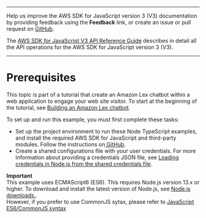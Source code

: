 --------

Help us improve the AWS SDK for JavaScript version 3 \(V3\) documentation by providing feedback using the **Feedback** link, or create an issue or pull request on [GitHub](https://github.com/awsdocs/aws-sdk-for-javascript-v3)\.

 The [AWS SDK for JavaScript V3 API Reference Guide](https://docs.aws.amazon.com/AWSJavaScriptSDK/v3/latest/index.html) describes in detail all the API operations for the AWS SDK for JavaScript version 3 \(V3\)\.

--------

# Prerequisites<a name="lex-bot-example-prerequisites"></a>

This topic is part of a tutorial that create an Amazon Lex chatbot within a web application to engage your web site visitor\. To start at the beginning of the tutorial, see [Building an Amazon Lex chatbot](lex-bot-example.md)\.

To set up and run this example, you must first complete these tasks:
+ Set up the project environment to run these Node TypeScript examples, and install the required AWS SDK for JavaScript and third\-party modules\. Follow the instructions on[ GitHub](https://github.com/awsdocs/aws-doc-sdk-examples/tree/master/javascriptv3/example_code/cross-services/lambda-scheduled-events/README.md)\.
+ Create a shared configurations file with your user credentials\. For more information about providing a credentials JSON file, see [Loading credentials in Node\.js from the shared credentials file](loading-node-credentials-shared.md)\.

**Important**  
This example uses ECMAScript6 \(ES6\)\. This requires Node\.js version 13\.x or higher\. To download and install the latest version of Node\.js, see [Node\.js downloads\.](https://nodejs.org/en/download)\.  
However, if you prefer to use CommonJS sytax, please refer to [JavaScript ES6/CommonJS syntax](sdk-example-javascript-syntax.md)